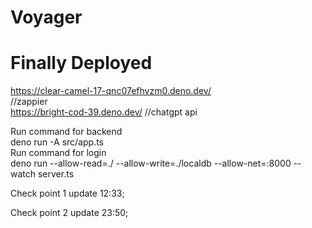 # Voyager 

# Finally Deployed 
https://clear-camel-17-qnc07efhvzm0.deno.dev/  
//zappier  
https://bright-cod-39.deno.dev/
//chatgpt api

Run command for backend  
deno run -A src/app.ts
<br/>
Run command for login  
deno run --allow-read=./ --allow-write=./localdb --allow-net=:8000 --watch server.ts  


Check point 1 update 12:33;

Check point 2 update 23:50;
